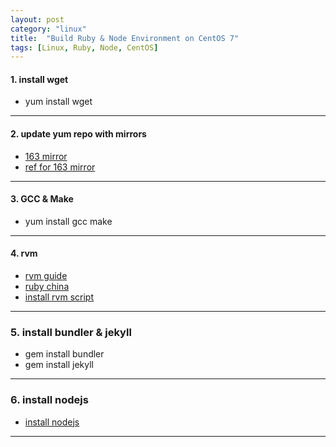 ```yaml
---
layout: post
category: "linux"
title:  "Build Ruby & Node Environment on CentOS 7"
tags: [Linux, Ruby, Node, CentOS]
---
```


#### 1. install wget

- yum install wget

---
#### 2. update yum repo with mirrors
- [163 mirror](http://mirrors.163.com/.help/centos.html) 
- [ref for 163 mirror](http://gpdb.rocks/rhel/yum/repo/2016/03/01/config-rhel7-yum-repo.html) 

---
#### 3. GCC & Make
- yum install gcc make

---
#### 4. rvm
- [rvm guide](https://ruby-china.org/wiki/rvm-guide)
- [ruby china](https://gems.ruby-china.org/)
- [install rvm script](https://github.com/huacnlee/init.d/blob/master/install_rvm)

---
### 5. install bundler & jekyll
- gem install bundler
- gem install jekyll

---
### 6. install nodejs
- [install nodejs](https://www.subhosting.net/kb/how-to-install-nodejs-on-centos-7/)

---

